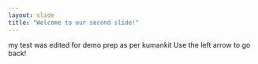 ```yaml
---
layout: slide
title: "Welcome to our second slide!"
---
```

my test was edited for demo prep as per kumankit
Use the left arrow to go back!

